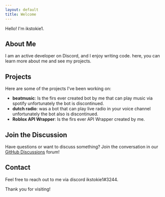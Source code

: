 ```yaml
---
layout: default
title: Welcome
---
```



Hello! I'm ikstokie1.

## About Me

I am an active developer on Discord, and I enjoy writing code. here, you can learn more about me and see my projects.

## Projects

Here are some of the projects I've been working on:

- **beatmusic**: Is the firs ever created bot by me that can play music via spotify unfortunately the bot is discontinued. 
- **dutch radio**: was a bot that can play live radio in your voice channel unfortunately the bot also is discontinued.
- **Roblox API Wrapper**:  Is the firs ever API Wrapper created by me.

## Join the Discussion

Have questions or want to discuss something? Join the conversation in our [GitHub Discussions](https://github.com/ikstokie1/ikstokie1.github.io/discussions) forum!

## Contact

Feel free to reach out to me via discord ikstokie1#3244.

Thank you for visiting!
